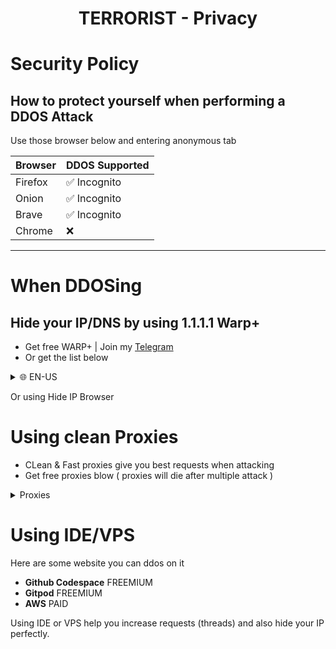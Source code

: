 <h1 align="center">TERRORIST - Privacy</h1>

# Security Policy

## How to protect yourself when performing a DDOS Attack

Use those browser below and entering anonymous tab

|   Browser   | DDOS Supported     |
|   -------   | ------------------ |
|   Firefox   | :white_check_mark: Incognito |
|   Onion     | :white_check_mark: Incognito |
|   Brave     | :white_check_mark: Incognito |
|   Chrome    | :x:                |
<hr>

# When DDOSing

## Hide your IP/DNS by using 1.1.1.1 Warp+
 - Get free WARP+ | Join my [Telegram](https://t.me/daxgstress)
 - Or get the list below

<details><summary>🌐 EN-US</summary>
  <h1> Warp+ Keys  </h1>

<p>Cloudflare Warp+</p>
```

```
 Speed: Unlimited 
 Traffic: 2400 TB 
 For 5 Devices 
 Site: https://1.1.1.1 

Keys: 
58ShH4T0-n16L09Jd-s8xE467K 
iY8126Ag-9hv2g5e0-K0GjP754 
9S7wC1F8-3XMs49y5-7u132ioY 
kTJ023G5-Jpv357m9-W3Gwz581 
j784epA1-20bCVo38-27CTB56L 
WHfe0861-36X2bZ8A-2V3Op84L 
ht3GT789-708nvP9M-1S4b60kT 
A72Gk53N-u1985pVD-0GAJ453W 
9yW462Ph-82p14LbW-T5u30fG4 
5H84N1ar-9g2zeK84-ja658KT9 
7bC9PG31-35Ukd21G-1U53P2LQ 
G1K0H46r-3BH20n7g-70D81Wqu 
u7g58w9L-7NG6Q25v-DX64VS92 
4N201jQn-q49ib6M5-mI4MJ129 
S7Y80BA6-2e4Ed83n-14mn0P9v 
15M3F0yf-d6I2NT10-0a6zHj21 
Jl5o2m63-541TYep9-Iv40a72P 
7S9x0w6b-uE76wh35-8g59uRG4 
Q380c2eY-89j0Y4OZ-76x8cm9W 
s6z9R05H-614DAB2b-R84f09Sy 
1gD283ey-6Pp90Mo8-j8NU71Z9 
o7Y9H63B-84Rc2S6X-H153g2Va 
8no92fs5-2oV35ln4-7dO83xq0 
vUX5B296-659k4gKZ-1nN9d2f5 
cv26P87G-5A6Xw72W-58i0j4MZ 
3F1LK9x6-3n4Jp05a-lF16YV04 
m36uY50q-1Sfe905d-t7I0n41R 
XSW61p39-890d2PEa-yQV65M90 
h893Dl5n-X51rOt47-0XGIZ391 
0PjH752z-zX538Bn4-It90yV48 
4cZrs398-7qCo10K6-4i12Duv8 
7Y1f68vs-c274Es3u-F2G4p5y8 
47em02ZI-W976mz1L-6u8O32ym 
q3QW8K45-91lA3cE7-H3ac172V 
w3X9W5S7-P12F3f5S-vu3b2M49 
0c3SKQ19-re826LH1-tYns5810 
tZ094S7H-p19Q80fq-1W9Tlg40 
Hx8b96a2-Gc5l631z-3k8EZ2i5 
7f69iFY3-L8b5O7q1-6g4ep5U0 
Mx4b567s-n192wBb6-31pa07xd 
3Q502wBW-3a5sx20v-21N6n8Zx 
3DOw0i21-1bB7Dn03-G97I0Qn5 
w946C3oS-M3491Tly-H0O5g37s 
1Q453Usz-6hi12p5a-pX0Q6L94 
40PGlg72-HEJ863W1-7dgFB319 
5pU62V4t-r9761zVf-6423GgcE 
M82ap9D1-5Tfol702-cmn2w961 
4B9H5v8M-ip4Aw593-4nH80EP7 
V7HE4Z59-1XR59z3f-egc175X9 
ReW31o58-2z61P9Eh-OFW254f6 
Y0634QGz-H74eF86y-H6s8o4p1 
vNZ9370c-B26oOk05-4TK0U6d9 
4eY0O9Q7-869lfeJ1-4SZ310Np 
73d4g9rI-uA39Cp25-6J8kNt13 
36Vv8Zh7-59HG06rl-1HTZ74F6 
p1Dn26j9-6j3OZ79b-Ty6l834P 
L530Ozy4-C13m4j5H-2l3X6Qa8 
yK3g40o7-K68Oxr10-256xMLm7 
p2bT45C6-aot4316S-B97U3b0K 
7p0W19eV-u5P6x43m-4XF961Ln 
S61t7fo0-1N4TRI72-72iK59gv 
o8M9I32Q-wD639x8Z-7U985FoN 
3iAQN409-oi4m20l7-1RO0yN26 
CU0G254f-Z1n8h5v6-28m3I6xR 
2Eh8D6L0-S902N4aI-9wI50cT7 
83s1eD5d-sD26YO17-AeU3209B 
qG043pn8-1V275tlq-F0172lHg 
RK63X18W-tny8539z-79LNG8B0 
81i5qI4R-f3vu5V94-X9w671Im 
63sim2w4-aKM3915R-9y426xQE

[ t.me/daxgspace ] | @xDAXG
```

</details>


Or using Hide IP Browser
# Using clean **Proxies**
 - CLean & Fast proxies give you best requests when attacking
 - Get free proxies blow ( proxies will die after multiple attack )
<details><summary>Proxies</summary>
  <h1> Free Proxies List  </h1> <p/>
   
```
101.255.118.89:8080
103.105.228.35:8080
103.10.120.165:80
103.105.69.253:2021
117.160.250.163:8081
117.160.250.132:8899
117.160.250.163:8080
117.160.250.138:8899
117.160.250.130:8899
144.91.109.79:3128
154.208.10.126:80
153.101.67.170:9002
157.119.225.225:83
154.72.77.10:8080
175.111.129.154:8080
178.54.21.203:8081
176.213.141.107:8080
176.110.121.90:21776
190.6.23.219:999
190.6.23.221:999
190.6.23.218:999
193.191.148.189:443
221.193.228.7:9002
220.87.173.146:8080
216.137.184.253:80
218.255.187.60:80
219.243.212.118:8443
221.231.13.198:1080
45.227.193.166:8080
45.11.95.166:6012
45.11.95.165:5034
65.21.35.155:26919
65.21.35.155:1500
65.109.152.88:8888
65.21.35.155:26069
103.109.57.250:8889
103.118.175.71:9090
102.213.146.244:8080
12.186.205.123:80
117.160.250.132:80
117.160.250.163:80
117.160.250.133:8899
117.160.250.163:82
117.160.250.131:8899
154.73.29.161:8080
162.248.225.230:80
154.118.228.212:80
160.19.94.188:5671
176.99.2.43:1081
195.114.209.50:80
190.6.23.222:999
20.27.86.185:80
223.247.47.216:8089
220.248.70.237:9002
221.6.139.190:9002
223.113.80.158:9091
221.194.149.8:80
46.101.186.238:80
65.21.35.155:16557
65.21.35.155:42278
65.21.35.155:23358
102.132.201.202:80
103.148.39.26:83
103.133.24.211:8080
103.124.137.203:3128
103.103.89.85:8090
121.37.205.253:82
117.160.250.133:80
117.160.250.163:9999
117.250.3.58:8080
117.160.250.134:80
158.101.157.64:8901
164.68.105.216:80
165.16.60.231:8080
178.128.113.118:23128
2.189.59.2:80
2.189.59.4:80
197.243.49.47:3129
196.20.125.145:8083
36.91.98.115:8181
222.111.18.67:80
222.138.76.6:9002
223.243.243.18:8089
223.215.177.106:8089
222.179.155.90:9091
45.77.47.244:4305
46.63.69.104:80
47.109.57.93:8090
65.21.35.155:60869
67.43.227.227:21151
103.139.243.137:83
103.146.185.90:8080
103.118.44.41:8080
103.126.87.120:1136
121.40.115.140:8888
120.197.40.219:9002
117.160.250.134:8899
117.54.114.101:80
117.57.92.122:8089
117.160.250.163:8828
119.8.1.54:3128
162.248.224.103:80
168.90.14.173:999
177.87.250.15:999
181.78.11.217:999
180.211.179.126:8080
177.234.192.207:999
179.48.80.1:8082
198.37.57.112:80
20.204.214.79:3129
20.219.178.121:3129
212.108.155.205:9090
23.88.33.8:80
39.105.27.30:3128
23.137.248.197:80
58.20.82.114:2323
47.88.3.19:8080
67.43.227.227:20105
65.21.35.155:47198
65.21.35.155:8061
67.43.227.227:22767
102.212.86.57:8080
103.172.71.5:8090
103.162.50.13:8080
103.154.160.50:80
123.182.58.125:8089
120.37.121.209:9091
117.160.250.163:81
117.54.114.98:80
165.154.186.232:80
168.90.92.177:999
169.53.22.19:3128
178.212.196.177:9999
181.94.244.22:8080
182.106.220.252:9091
208.180.202.147:80
2.189.59.7:80
20.204.190.254:3129
196.251.222.234:8104
31.170.53.140:80
38.156.72.135:8888
31.148.207.153:80
223.85.12.114:2222
36.6.144.210:8089
47.243.92.199:3128
47.114.101.57:8888
58.253.210.122:8888
67.43.227.227:16875
67.43.227.227:20387
67.43.227.226:28753
65.21.35.155:2478
103.165.155.73:1111
103.133.27.143:8080
103.133.221.251:80
117.160.250.163:9990
117.57.92.112:8089
117.69.236.115:8089
117.57.92.77:8089
120.194.4.157:5443
123.231.221.178:8080
67.43.227.227:26091
67.43.227.227:19007
182.92.73.106:80
183.165.224.88:8089
181.209.98.195:999
20.44.188.17:3129
20.204.212.45:3129
197.254.84.86:32650
2.189.59.6:80
41.128.89.85:1976
34.84.124.14:8080
41.111.243.18:80
27.254.104.130:8080
47.56.110.204:8989
49.0.246.130:8085
49.7.11.187:80
47.74.152.29:8888
103.31.144.244:8080
103.163.51.254:80
103.152.112.167:80
124.160.118.183:8080
121.230.209.60:7788
117.69.237.14:8089
117.69.237.42:8089
120.194.4.157:82
117.70.49.124:8089
123.30.154.171:7777
67.43.228.253:1181
67.43.227.228:20253
67.43.227.228:9653
178.237.240.94:8090
183.164.243.200:8089
183.87.160.62:84
183.215.23.242:9091
200.24.131.125:999
201.71.2.115:999
198.49.68.80:80
67.43.227.227:9315
36.37.224.125:8080
61.129.2.212:8080
37.221.197.165:80
41.33.203.235:1976
38.156.191.230:999
47.89.184.18:3128
60.174.1.103:8089
54.211.71.97:80
47.109.57.93:9080
51.159.0.236:2020
103.48.71.102:83
103.165.128.171:8080
125.94.219.96:9091
118.117.189.9:8089
120.26.0.11:8880
125.87.80.192:8089
67.43.228.253:1487
67.43.228.253:10963
67.43.227.227:33205
67.43.227.227:1771
67.43.228.253:32375
185.165.117.79:80
183.164.242.5:8089
183.165.248.197:8089
201.71.187.106:80
2.189.59.3:80
67.43.227.227:9861
61.7.149.4:8080
38.41.0.60:11201
42.49.148.167:9001
58.20.248.139:9002
103.213.97.74:80
111.224.10.22:8089
103.80.237.211:3888
125.99.106.250:3128
120.25.2.184:7890
123.182.58.16:8089
67.43.228.253:32373
67.43.228.253:6753
67.43.227.228:10567
67.43.227.227:32567
67.43.236.20:19825
60.188.102.225:18080
183.230.162.122:9091
190.152.5.17:39888
185.100.47.105:443
183.165.244.107:8089
183.165.249.44:8089
67.43.227.227:8187
203.161.25.218:3333
20.204.212.76:3129
58.20.235.231:9002
64.225.8.142:10006
38.7.18.98:999
47.91.104.88:3128
61.133.66.69:9002
103.215.207.34:81
111.225.152.131:8089
138.68.225.200:80
128.199.202.122:8080
123.182.58.221:8089
121.37.205.253:5001
58.246.58.150:9002
67.43.236.20:25361
67.43.228.253:25213
67.43.236.20:15627
67.43.227.228:33205
67.43.227.227:9535
67.43.236.20:29091
183.238.165.170:9002
190.220.1.173:56974
185.193.66.133:80
181.81.245.194:4128
183.238.163.8:9002
202.154.19.163:8080
211.78.35.26:80
203.95.198.52:8080
202.5.16.44:80
200.24.131.124:999
64.225.8.203:10002
39.104.26.204:9080
43.128.2.177:8080
111.225.153.181:8089
103.188.252.65:1234
111.20.217.178:9091
103.159.46.121:82
139.162.78.109:3128
120.78.207.243:3128
123.182.58.24:8089
123.182.59.82:8089
123.182.58.218:8089
60.12.168.114:9002
67.43.228.253:2955
67.43.227.228:5285
67.43.236.20:31435
61.158.175.38:9002
183.164.243.166:8089
67.43.228.251:25213
203.128.80.178:8099
212.127.93.185:8081
200.53.19.6:3128
67.43.228.253:14501
60.214.128.150:9091
114.106.137.132:8089
111.225.153.28:8089
103.165.155.74:1111
139.99.148.90:3128
123.182.58.180:8089
123.182.59.81:8089
49.249.155.3:80
67.43.236.20:28129
67.43.236.20:14225
67.43.228.253:15207
64.225.4.17:10002
184.107.90.31:3128
187.102.217.4:999
43.138.20.156:80
187.102.216.205:999
185.82.98.81:9093
67.43.228.253:24893
114.97.121.254:8089
103.49.202.252:80
111.225.153.63:8089
111.225.153.104:8089
103.216.50.225:8080
113.143.37.82:9002
124.70.55.29:9000
64.189.106.6:3129
72.10.160.170:3251
67.43.228.253:22143
67.43.236.20:6987
188.132.222.39:8080
67.43.228.253:3985
103.190.112.78:8080
113.161.131.43:80
113.208.119.142:9002
103.38.104.195:8989
128.199.202.122:3128
138.0.228.123:8080
138.197.20.244:10001
138.255.240.66:41466
72.10.160.171:18889
72.10.160.170:4427
72.10.160.90:2587
67.43.236.20:7503
204.199.120.28:999
186.215.87.194:8893
110.34.3.229:3128
114.106.134.213:8089
103.48.68.102:83
113.223.212.164:8089
103.51.21.250:82
13.81.217.201:80
67.43.228.253:7319
72.10.160.93:16921
72.10.160.90:13021
72.10.160.90:26677
67.43.236.20:22709
67.43.236.20:1635
205.233.79.114:999
111.224.10.236:8089
115.124.75.58:8080
103.86.159.25:6969
139.162.78.109:8080
67.43.236.20:13177
72.10.160.91:27529
67.43.236.20:20149
70.186.128.126:8080
67.43.236.20:30137
111.224.11.65:8089
115.127.36.190:222
111.225.152.215:8089
190.216.243.38:999
140.227.228.202:10101
139.129.162.65:3128
202.0.103.115:80
188.132.222.36:8080
74.48.7.43:80
74.48.66.101:3128
105.112.135.166:8080
111.59.4.88:9002
8.209.68.1:4006
111.224.10.142:8089
114.106.146.113:8089
39.107.89.178:80
141.95.104.32:3128
67.43.236.20:5977
72.10.160.170:2461
72.10.160.90:24887
111.225.152.234:8089
114.106.171.128:8089
67.43.236.20:27541
77.72.134.115:80
72.10.164.178:13113
203.19.38.114:1080
39.165.0.137:9002
110.12.211.140:80
72.10.160.90:13041
114.103.89.169:8089
72.10.160.90:8899
111.225.153.53:8089
114.232.109.5:8089
67.43.236.20:28229
72.10.164.178:15057
79.137.199.255:8888
111.16.50.12:9002
72.10.160.90:17131
114.106.147.56:8089
80.249.112.162:80
67.43.236.20:32013
72.10.164.178:26959
72.10.160.90:1815
114.231.41.170:8089
72.10.164.178:28613
114.106.147.243:8089
67.43.236.20:32521
8.130.39.117:8002
8.137.34.229:80
111.225.152.87:8089
72.10.164.178:17223
72.10.160.170:7069
85.62.218.250:3128
81.17.94.50:34300
72.10.164.178:28979
72.10.160.90:22379
72.10.160.90:25809
111.3.102.135:30001
94.103.90.127:8080
72.10.160.90:26907
72.10.160.90:5987
112.175.226.203:80
77.119.240.209:8080
72.10.160.90:9617
88.150.15.30:8080
114.106.173.25:8089
72.10.164.178:10811
72.10.164.178:25515
88.87.78.137:80
94.228.194.18:41890
72.10.164.178:32437
91.148.127.236:8080
94.130.54.171:7202
85.95.173.73:3154
82.138.41.15:3128
91.205.197.226:8080
94.130.54.171:7157
94.130.54.171:7498
```
<hr>
</details>

# Using IDE/VPS
Here are some website you can ddos on it
 - **Github Codespace**   FREEMIUM
 - **Gitpod**             FREEMIUM
 - **AWS**                  PAID  

Using IDE or VPS help you increase requests (threads) and also hide your IP perfectly.


   
